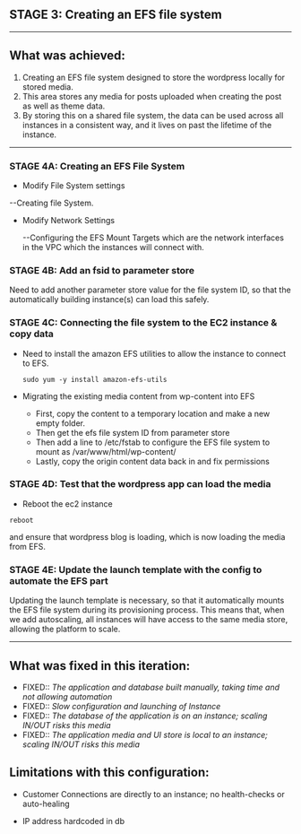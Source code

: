 ## STAGE 3: Creating an EFS file system

---

## What was achieved:
1.  Creating an EFS file system designed to store the wordpress locally for stored media.
2.  This area stores any media for posts uploaded when creating the post as well as theme data.
3.  By storing this on a shared file system, the data can be used across all instances in a consistent way, and it lives on past the lifetime of the instance.

---

### STAGE 4A: Creating an EFS File System
- Modify File System settings

--Creating file System.

- Modify Network Settings
  
  --Configuring the EFS Mount Targets which are the network interfaces in the VPC which the instances will connect with.


### STAGE 4B: Add an fsid to parameter store
Need to add another parameter store value for the file system ID, so that the automatically building instance(s) can load this safely.

### STAGE 4C: Connecting the file system to the EC2 instance & copy data
- Need to install the amazon EFS utilities to allow the instance to connect to EFS.
  ```
  sudo yum -y install amazon-efs-utils
  ```

-  Migrating the existing media content from wp-content into EFS
   -  First, copy the content to a temporary location and make a new empty folder.
   -  Then get the efs file system ID from parameter store
   -  Then add a line to /etc/fstab to configure the EFS file system to mount as /var/www/html/wp-content/
   -  Lastly, copy the origin content data back in and fix permissions

### STAGE 4D: Test that the wordpress app can load the media
- Reboot the ec2 instance 
```
reboot
```
and ensure that wordpress blog is loading, which is now loading the media from EFS.

### STAGE 4E: Update the launch template with the config to automate the EFS part
Updating the launch template is necessary, so that it automatically mounts the EFS file system during its provisioning process. 
This means that, when we add autoscaling, all instances will have access to the same media store, allowing the platform to scale.

---

## What was fixed in this iteration:
- FIXED:: *The application and database built manually, taking time and not allowing automation*
- FIXED:: *Slow configuration and launching of Instance*
- FIXED:: *The database of the application is on an instance; scaling IN/OUT risks this media*
- FIXED:: *The application media and UI store is local to an instance; scaling IN/OUT risks this media*

## Limitations with this configuration:

- Customer Connections are directly to an instance; no health-checks or auto-healing

- IP address hardcoded in db
